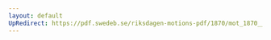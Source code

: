 ```yaml
---
layout: default
UpRedirect: https://pdf.swedeb.se/riksdagen-motions-pdf/1870/mot_1870__ak__00098.pdf
---
```

